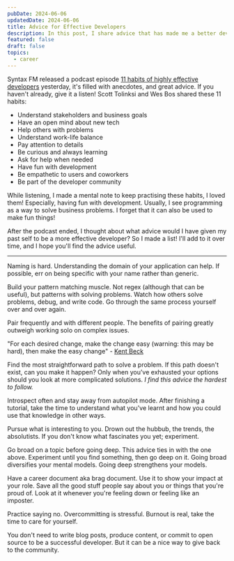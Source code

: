 ```yaml
---
pubDate: 2024-06-06
updatedDate: 2024-06-06
title: Advice for Effective Developers
description: In this post, I share advice that has made me a better developer. I was inspired to write down my thoughts after a recent SyntaxFM podcast, 11 habits of highly effective developers.
featured: false
draft: false
topics:
  - career
---
```

Syntax FM released a podcast episode [11 habits of highly effective developers](https://syntax.fm/show/778/11-habits-of-highly-effective-developers/transcript) yesterday, it's filled with anecdotes, and great advice. If you haven't already, give it a listen! Scott Tolinksi and Wes Bos shared these 11 habits:

- Understand stakeholders and business goals
- Have an open mind about new tech
- Help others with problems
- Understand work-life balance
- Pay attention to details
- Be curious and always learning
- Ask for help when needed
- Have fun with development
- Be empathetic to users and coworkers
- Be part of the developer community

While listening, I made a mental note to keep practising these habits, I loved them! Especially, having fun with development. Usually, I see programming as a way to solve business problems. I forget that it can also be used to make fun things!

After the podcast ended, I thought about what advice would I have given my past self to be a more effective developer? So I made a list! I'll add to it over time, and I hope you'll find the advice useful.

---

Naming is hard. Understanding the domain of your application can help. If possible, err on being specific with your name rather than generic.

Build your pattern matching muscle. Not regex (although that can be useful), but patterns with solving problems. Watch how others solve problems, debug, and write code. Go through the same process yourself over and over again.

Pair frequently and with different people. The benefits of pairing greatly outweigh working solo on complex issues.

"For each desired change, make the change easy (warning: this may be hard), then make the easy change" - [Kent Beck](https://x.com/KentBeck/status/250733358307500032)

Find the most straightforward path to solve a problem. If this path doesn't exist, can you make it happen? Only when you've exhausted your options should you look at more complicated solutions. *I find this advice the hardest to follow.*

Introspect often and stay away from autopilot mode. After finishing a tutorial, take the time to understand what you've learnt and how you could use that knowledge in other ways.

Pursue what is interesting to you. Drown out the hubbub, the trends, the absolutists. If you don't know what fascinates you yet; experiment.

Go broad on a topic before going deep. This advice ties in with the one above. Experiment until you find something, then go deep on it. Going broad diversifies your mental models. Going deep strengthens your models.

Have a career document aka brag document. Use it to show your impact at your role. Save all the good stuff people say about you or things that you're proud of. Look at it whenever you're feeling down or feeling like an imposter.

Practice saying no. Overcommitting is stressful. Burnout is real, take the time to care for yourself.

You don't need to write blog posts, produce content, or commit to open source to be a successful developer. But it can be a nice way to give back to the community.



